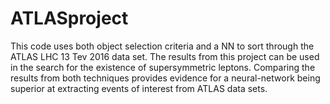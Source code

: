 # ATLASproject
This code uses both object selection criteria and a NN to sort through the ATLAS LHC 13 Tev 2016 data set. 
The results from this project can be used in the search for the existence of supersymmetric leptons.
Comparing the results from both techniques provides evidence for a neural-network being superior at extracting events of interest from ATLAS data sets.
